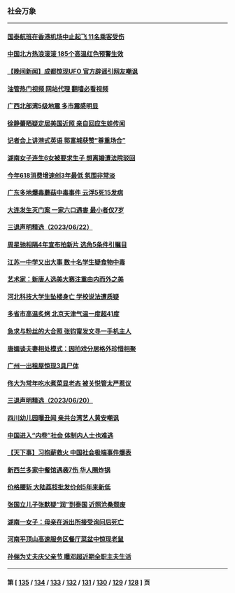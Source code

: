 ### 社会万象
---
#### [国泰航班在香港机场中止起飞 11名乘客受伤](../../pages/ncid282/n14021982.md?06250045) 
#### [中国北方热浪滚滚 185个高温红色预警生效](../../pages/ncid282/n14021971.md?06250045) 
#### [【晚间新闻】成都惊现UFO 官方辟谣引网友嘲讽](../../pages/ncid282/n14021949.md?06250045) 
#### [油管热门视频 网站代理 翻墙必看视频](http://138.2.39.72:81/youtube.html?epic-marker?06250045)
#### [广西北部湾5级地震 多市震感明显](../../pages/ncid282/n14021934.md?06250045) 
#### [徐静蕾晒疑定居美国近照 亲自回应生娃传闻](../../pages/ncid282/n14021766.md?06250045) 
#### [记者会上讲港式英语 郭富城获赞“尊重场合”](../../pages/ncid282/n14021703.md?06250045) 
#### [湖南女子连生6女被要求生子 想离婚遭法院驳回](../../pages/ncid282/n14021718.md?06250045) 
#### [今年618消费增速创3年最低 氛围非常淡](../../pages/ncid282/n14021499.md?06250045) 
#### [广东多地爆毒蘑菇中毒事件 云浮5死15发病](../../pages/ncid282/n14021476.md?06250045) 
#### [大连发生灭门案 一家六口遇害 最小者仅7岁](../../pages/ncid282/n14021459.md?06250045) 
#### [三退声明精选（2023/06/22）](../../pages/ncid282/n14021262.md?06250045) 
#### [周星驰相隔4年宣布拍新片 选角5条件引瞩目](../../pages/ncid282/n14021108.md?06250045) 
#### [江苏一中学又出大事 数十名学生疑食物中毒](../../pages/ncid282/n14021168.md?06250045) 
#### [艺术家：新唐人选美大赛注重由内而外之美](../../pages/ncid282/n14020608.md?06250045) 
#### [河北科技大学生坠楼身亡 学校说法遭质疑](../../pages/ncid282/n14020913.md?06250045) 
#### [多省市高温炙烤 北京天津气温一度超41度](../../pages/ncid282/n14020900.md?06250045) 
#### [急求与粉丝的大合照 张钧甯发文寻一手机主人](../../pages/ncid282/n14020646.md?06250045) 
#### [唐嫣谈夫妻相处模式：因拍戏分居格外珍惜相聚](../../pages/ncid282/n14019911.md?06250045) 
#### [广州一出租屋惊现3具尸体](../../pages/ncid282/n14020036.md?06250045) 
#### [佟大为常年吃水煮菜显老态 被关悦管太严惹议](../../pages/ncid282/n14019849.md?06250045) 
#### [三退声明精选（2023/06/20）](../../pages/ncid282/n14019867.md?06250045) 
#### [四川幼儿园曝丑闻 亲共台湾艺人黄安嘲讽](../../pages/ncid282/n14019821.md?06250045) 
#### [中国进入“内卷”社会 体制内人士也难逃](../../pages/ncid282/n14019394.md?06250045) 
#### [【天下事】习抱薪救火 中国社会极端事件爆表](../../pages/ncid282/n14019743.md?06250045) 
#### [新西兰多家中餐馆遇袭7伤 华人圈炸锅](../../pages/ncid282/n14019509.md?06250045) 
#### [价格腰斩 大陆荔枝批发价创5年来新低](../../pages/ncid282/n14019392.md?06250045) 
#### [张国立儿子张默疑“润”到泰国 近照沧桑颓废](../../pages/ncid282/n14019215.md?06250045) 
#### [湖南一女子：母亲在派出所接受询问后死亡](../../pages/ncid282/n14018906.md?06250045) 
#### [河南平顶山高速服务区餐厅菜盆中惊现老鼠](../../pages/ncid282/n14018815.md?06250045) 
#### [孙俪为丈夫庆父亲节 曝邓超近期全职主夫生活](../../pages/ncid282/n14018472.md?06250045) 

---
#### 第 [ [135](./135.md?06250045) / [134](./134.md?06250045) / [133](./133.md?06250045) / [132](./132.md?06250045) / [131](./131.md?06250045) / [130](./130.md?06250045) / [129](./129.md?06250045) / [128](./128.md?06250045) ] 页
